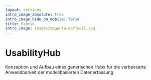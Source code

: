 ```yaml
---
layout: services
intro_image_absolute: true
intro_image_hide_on_mobile: false
title: Fabrik
intro_image: images/magenta-daffodil.svg
---
```

# UsabilityHub

Konzeption und Aufbau eines generischen Hubs für die
verbesserte Anwendbarkeit der modellbasierten Datenerfassung
